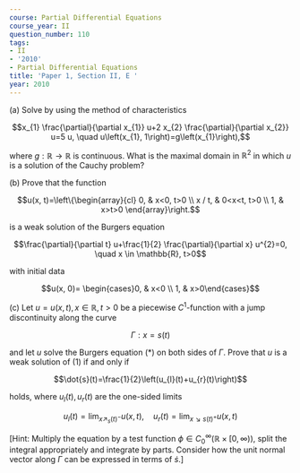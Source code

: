 ```yaml
---
course: Partial Differential Equations
course_year: II
question_number: 110
tags:
- II
- '2010'
- Partial Differential Equations
title: 'Paper 1, Section II, E '
year: 2010
---
```




(a) Solve by using the method of characteristics

$$x_{1} \frac{\partial}{\partial x_{1}} u+2 x_{2} \frac{\partial}{\partial x_{2}} u=5 u, \quad u\left(x_{1}, 1\right)=g\left(x_{1}\right),$$

where $g: \mathbb{R} \rightarrow \mathbb{R}$ is continuous. What is the maximal domain in $\mathbb{R}^{2}$ in which $u$ is a solution of the Cauchy problem?

(b) Prove that the function

$$u(x, t)=\left\{\begin{array}{cl}
0, & x<0, t>0 \\
x / t, & 0<x<t, t>0 \\
1, & x>t>0
\end{array}\right.$$

is a weak solution of the Burgers equation

$$\frac{\partial}{\partial t} u+\frac{1}{2} \frac{\partial}{\partial x} u^{2}=0, \quad x \in \mathbb{R}, t>0$$

with initial data

$$u(x, 0)= \begin{cases}0, & x<0 \\ 1, & x>0\end{cases}$$

(c) Let $u=u(x, t), x \in \mathbb{R}, t>0$ be a piecewise $C^{1}$-function with a jump discontinuity along the curve

$$\Gamma: x=s(t)$$

and let $u$ solve the Burgers equation $(*)$ on both sides of $\Gamma$. Prove that $u$ is a weak solution of (1) if and only if

$$\dot{s}(t)=\frac{1}{2}\left(u_{l}(t)+u_{r}(t)\right)$$

holds, where $u_{l}(t), u_{r}(t)$ are the one-sided limits

$$u_{l}(t)=\lim _{x \nearrow_{s}(t)^{-}} u(x, t), \quad u_{r}(t)=\lim _{x \searrow s(t)^{+}} u(x, t)$$

[Hint: Multiply the equation by a test function $\phi \in C_{0}^{\infty}(\mathbb{R} \times[0, \infty))$, split the integral appropriately and integrate by parts. Consider how the unit normal vector along $\Gamma$ can be expressed in terms of $\dot{s}$.]